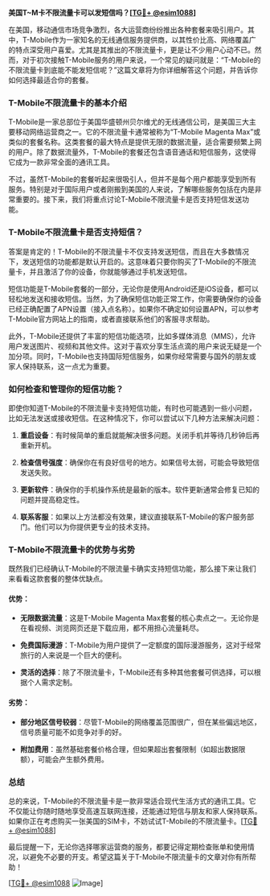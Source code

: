 **美国T~M卡不限流量卡可以发短信吗？[[TG💪+ @esim1088](https://t.me/s/esim1088)]**

在美国，移动通信市场竞争激烈，各大运营商纷纷推出各种套餐来吸引用户。其中，T-Mobile作为一家知名的无线通信服务提供商，以其性价比高、网络覆盖广的特点深受用户喜爱。尤其是其推出的不限流量卡，更是让不少用户心动不已。然而，对于初次接触T-Mobile服务的用户来说，一个常见的疑问就是：“T-Mobile的不限流量卡到底能不能发短信呢？”这篇文章将为你详细解答这个问题，并告诉你如何选择最适合你的套餐。

### T-Mobile不限流量卡的基本介绍

T-Mobile是一家总部位于美国华盛顿州贝尔维尤的无线通信公司，是美国三大主要移动网络运营商之一。它的不限流量卡通常被称为“T-Mobile Magenta Max”或类似的套餐名称。这类套餐的最大特点是提供无限的数据流量，适合需要频繁上网的用户。除了数据流量外，T-Mobile的套餐还包含语音通话和短信服务，这使得它成为一款非常全面的通讯工具。

不过，虽然T-Mobile的套餐听起来很吸引人，但并不是每个用户都能享受到所有服务。特别是对于国际用户或者刚搬到美国的人来说，了解哪些服务包括在内是非常重要的。接下来，我们将重点讨论T-Mobile不限流量卡是否支持短信发送功能。

### T-Mobile不限流量卡是否支持短信？

答案是肯定的！T-Mobile的不限流量卡不仅支持发送短信，而且在大多数情况下，发送短信的功能都是默认开启的。这意味着只要你购买了T-Mobile的不限流量卡，并且激活了你的设备，你就能够通过手机发送短信。

短信功能是T-Mobile套餐的一部分，无论你是使用Android还是iOS设备，都可以轻松地发送和接收短信。当然，为了确保短信功能正常工作，你需要确保你的设备已经正确配置了APN设置（接入点名称）。如果你不确定如何设置APN，可以参考T-Mobile官方网站上的指南，或者直接联系他们的客服寻求帮助。

此外，T-Mobile还提供了丰富的短信功能选项，比如多媒体消息（MMS），允许用户发送图片、视频和其他文件。这对于喜欢分享生活点滴的用户来说无疑是一个加分项。同时，T-Mobile也支持国际短信服务，如果你经常需要与国外的朋友或家人保持联系，这一点尤为重要。

### 如何检查和管理你的短信功能？

即使你知道T-Mobile的不限流量卡支持短信功能，有时也可能遇到一些小问题，比如无法发送或接收短信。在这种情况下，你可以尝试以下几种方法来解决问题：

1. **重启设备**：有时候简单的重启就能解决很多问题。关闭手机并等待几秒钟后再重新开机。
   
2. **检查信号强度**：确保你在有良好信号的地方。如果信号太弱，可能会导致短信发送失败。

3. **更新软件**：确保你的手机操作系统是最新的版本。软件更新通常会修复已知的问题并提高稳定性。

4. **联系客服**：如果以上方法都没有效果，建议直接联系T-Mobile的客户服务部门。他们可以为你提供更专业的技术支持。

### T-Mobile不限流量卡的优势与劣势

既然我们已经确认T-Mobile的不限流量卡确实支持短信功能，那么接下来让我们来看看这款套餐的整体优缺点。

#### 优势：
- **无限数据流量**：这是T-Mobile Magenta Max套餐的核心卖点之一。无论你是在看视频、浏览网页还是下载应用，都不用担心流量耗尽。
  
- **免费国际漫游**：T-Mobile为用户提供了一定额度的国际漫游服务，这对于经常旅行的人来说是一个巨大的便利。

- **灵活的选择**：除了不限流量卡，T-Mobile还有多种其他套餐可供选择，可以根据个人需求定制。

#### 劣势：
- **部分地区信号较弱**：尽管T-Mobile的网络覆盖范围很广，但在某些偏远地区，信号质量可能不如竞争对手的好。

- **附加费用**：虽然基础套餐价格合理，但如果超出套餐限制（如超出数据限额），可能会产生额外费用。

### 总结

总的来说，T-Mobile的不限流量卡是一款非常适合现代生活方式的通讯工具。它不仅能让你随时随地享受高速互联网连接，还能通过短信与朋友和家人保持联系。如果你正在考虑购买一张美国的SIM卡，不妨试试T-Mobile的不限流量卡。[[TG💪+ @esim1088](https://t.me/s/esim1088)]

最后提醒一下，无论你选择哪家运营商的服务，都要记得定期检查账单和使用情况，以避免不必要的开支。希望这篇关于T-Mobile不限流量卡的文章对你有所帮助！

[[TG💪+ @esim1088](https://t.me/s/esim1088) ![Image](https://i.postimg.cc/4NQfJmqS/Snipaste-2025-05-13-00-14-12.png)]